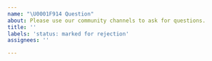 ```yaml
---
name: "\U0001F914 Question"
about: Please use our community channels to ask for questions.
title: ''
labels: 'status: marked for rejection'
assignees: ''

---
```


<!--
For *help with django CMS*, please use our one of the following channels:

* StackOverflow: https://stackoverflow.com/questions/tagged/django-cms
* Users mailing list: https://groups.google.com/forum/#!forum/django-cms
* #django-cms on freenode.net

Questions submitted through GitHub will be closed. Our community is very
helpful and we try to answer as many questions as you may have.
-->
